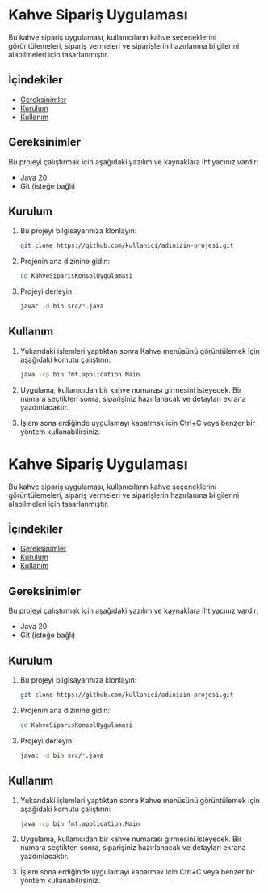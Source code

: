 
# Kahve Sipariş Uygulaması

Bu kahve sipariş uygulaması, kullanıcıların kahve seçeneklerini görüntülemeleri, sipariş vermeleri ve siparişlerin hazırlanma bilgilerini alabilmeleri için tasarlanmıştır.

## İçindekiler

- [Gereksinimler](#gereksinimler)
- [Kurulum](#kurulum)
- [Kullanım](#kullanım)



## Gereksinimler

Bu projeyi çalıştırmak için aşağıdaki yazılım ve kaynaklara ihtiyacınız vardır:

- Java 20
- Git (isteğe bağlı)

## Kurulum

1. Bu projeyi bilgisayarınıza klonlayın:

   ```bash
   git clone https://github.com/kullanici/adinizin-projesi.git

2. Projenin ana dizinine gidin:

   ```bash
   cd KahveSiparisKonsolUygulamasi
3. Projeyi derleyin:

   ```bash
   javac -d bin src/*.java

## Kullanım
1. Yukarıdaki işlemleri yaptıktan sonra Kahve menüsünü görüntülemek için aşağıdaki komutu çalıştırın:

   ```bash
   java -cp bin fmt.application.Main
2. Uygulama, kullanıcıdan bir kahve numarası girmesini isteyecek. Bir numara seçtikten sonra, siparişiniz hazırlanacak ve detayları ekrana yazdırılacaktır.
3. İşlem sona erdiğinde uygulamayı kapatmak için Ctrl+C veya benzer bir yöntem kullanabilirsiniz.
# Kahve Sipariş Uygulaması

Bu kahve sipariş uygulaması, kullanıcıların kahve seçeneklerini görüntülemeleri, sipariş vermeleri ve siparişlerin hazırlanma bilgilerini alabilmeleri için tasarlanmıştır.

## İçindekiler

- [Gereksinimler](#gereksinimler)
- [Kurulum](#kurulum)
- [Kullanım](#kullanım)


## Gereksinimler

Bu projeyi çalıştırmak için aşağıdaki yazılım ve kaynaklara ihtiyacınız vardır:

- Java 20
- Git (isteğe bağlı)

## Kurulum

1. Bu projeyi bilgisayarınıza klonlayın:

   ```bash
   git clone https://github.com/kullanici/adinizin-projesi.git

2. Projenin ana dizinine gidin:

   ```bash
   cd KahveSiparisKonsolUygulamasi
3. Projeyi derleyin:

   ```bash
   javac -d bin src/*.java

## Kullanım
1. Yukarıdaki işlemleri yaptıktan sonra Kahve menüsünü görüntülemek için aşağıdaki komutu çalıştırın:

   ```bash
   java -cp bin fmt.application.Main
2. Uygulama, kullanıcıdan bir kahve numarası girmesini isteyecek. Bir numara seçtikten sonra, siparişiniz hazırlanacak ve detayları ekrana yazdırılacaktır.
3. İşlem sona erdiğinde uygulamayı kapatmak için Ctrl+C veya benzer bir yöntem kullanabilirsiniz.